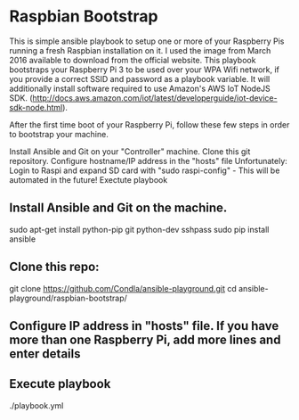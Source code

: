 # Raspbian Bootstrap
This is simple ansible playbook to setup one or more of your Raspberry Pis running a fresh Raspbian installation on it. I used the image from March 2016 available to download from the official website. This playbook bootstraps your Raspberry Pi 3 to be used over your WPA Wifi network, if you provide a correct SSID and password as a playbook variable. It will additionally install software required to use Amazon's AWS IoT NodeJS SDK. (http://docs.aws.amazon.com/iot/latest/developerguide/iot-device-sdk-node.html).

After the first time boot of your Raspberry Pi, follow these few steps in order to bootstrap your machine.

Install Ansible and Git on your "Controller" machine.
Clone this git repository.
Configure hostname/IP address in the "hosts" file
Unfortunately: Login to Raspi and expand SD card with "sudo raspi-config" - This will be automated in the future!
Exectute playbook

## Install Ansible and Git on the machine.
sudo apt-get install python-pip git python-dev sshpass
sudo pip install ansible

## Clone this repo:
git clone https://github.com/Condla/ansible-playground.git
cd ansible-playground/raspbian-bootstrap/

## Configure IP address in "hosts" file. If you have more than one Raspberry Pi, add more lines and enter details

## Execute playbook
./playbook.yml
